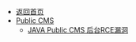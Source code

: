 - [返回首页](/)
- [Public CMS](Public%20CMS/)
  - [JAVA Public CMS 后台RCE漏洞](Public%20CMS/JAVA%20Public%20CMS%20后台RCE漏洞.md)
